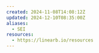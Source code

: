 ```yaml
---
created: 2024-11-08T14:08:12Z
updated: 2024-12-10T08:35:00Z
aliases:
  - SEI
resources:
  - https://linearb.io/resources
---
```

